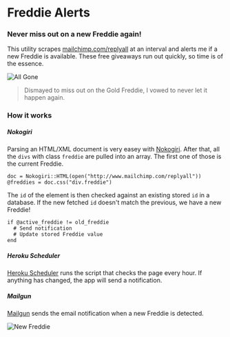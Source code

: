 # Freddie Alerts
### Never miss out on a new Freddie again!

This utility scrapes [mailchimp.com/replyall](http://mailchimp.com/replyall/) at an interval and alerts me if a new Freddie is available. These free giveaways run out quickly, so time is of the essence.

![All Gone](https://dl.dropboxusercontent.com/u/7583033/github/all_gone.png)

> Dismayed to miss out on the Gold Freddie, I vowed to never let it happen again.

### How it works

##### Nokogiri

Parsing an HTML/XML document is very easey with [Nokogiri](http://www.nokogiri.org/). After that, all the `divs` with class `freddie` are pulled into an array. The first one of those is the current Freddie.

```
doc = Nokogiri::HTML(open("http://www.mailchimp.com/replyall"))
@freddies = doc.css("div.freddie")
```

The `id` of the element is then checked against an existing stored `id` in a database. If the new fetched `id` doesn't match the previous, we have a new Freddie!

```
if @active_freddie != old_freddie
  # Send notification
  # Update stored Freddie value
end
```

##### Heroku Scheduler

[Heroku Scheduler](https://elements.heroku.com/addons/scheduler) runs the script that checks the page every hour. If anything has changed, the app will send a notification.

##### Mailgun

[Mailgun](https://elements.heroku.com/addons/mailgun) sends the email notification when a new Freddie is detected.

![New Freddie](https://dl.dropboxusercontent.com/u/7583033/github/mailgun_notification.png)
